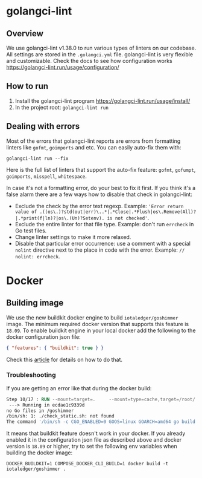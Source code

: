 # golangci-lint

## Overview

We use golangci-lint v1.38.0 to run various types of linters on our codebase. All settings are stored in the `.golangci.yml` file.
golangci-lint is very flexible and customizable. Check the docs to see how configuration works https://golangci-lint.run/usage/configuration/

## How to run

1. Install the golangci-lint program https://golangci-lint.run/usage/install/
2. In the project root: `golangci-lint run`

## Dealing with errors
Most of the errors that golangci-lint reports are errors from formatting linters like `gofmt`, `goimports` and etc. You can easily auto-fix them with:
```
golangci-lint run --fix
```

Here is the full list of linters that support the auto-fix feature: `gofmt`, `gofumpt`, `goimports`, `misspell`, `whitespace`.

In case it's not a formatting error, do your best to fix it first. If you think it's a false alarm there are a few ways how to disable that check in golangci-lint:
- Exclude the check by the error text regexp. Example: `'Error return value of .((os\.)?std(out|err)\..*|.*Close|.*Flush|os\.Remove(All)?|.*print(f|ln)?|os\.(Un)?Setenv). is not checked'`.
- Exclude the entire linter for that file type. Example: don't run `errcheck` in Go test files.
- Change linter settings to make it more relaxed. 
- Disable that particular error occurrence: use a comment with a special `nolint` directive next to the place in code with the error. Example: `// nolint: errcheck`.

# Docker

## Building image

We use the new buildkit docker engine to build `iotaledger/goshimmer` image. 
The minimum required docker version that supports this feature is `18.09`. 
To enable buildkit engine in your local docker add the following to the docker configuration json file:
```json
{ "features": { "buildkit": true } }
```
Check this [article](https://docs.docker.com/develop/develop-images/build_enhancements/#to-enable-buildkit-builds) for details on how to do that.

### Troubleshooting
If you are getting an error like that during the docker build:
```dockerfile
Step 10/17 : RUN --mount=target=.     --mount=type=cache,target=/root/.cache/go-build     CGO_ENABLED=0 GOOS=linux GOARCH=amd64 go build     -ldflags='-w -s -extldflags "-static"'     -o /go/bin/goshimmer;     ./check_static.sh
 ---> Running in ecdae1c9339d
no Go files in /goshimmer
/bin/sh: 1: ./check_static.sh: not found
The command '/bin/sh -c CGO_ENABLED=0 GOOS=linux GOARCH=amd64 go build     -ldflags='-w -s -extldflags "-static"'     -o /go/bin/goshimmer;     ./check_static.sh' returned a non-zero code: 127
```
It means that buildkit feature doesn't work in your docker. 
If you already enabled it in the configuration json file as described above and docker version is `18.09` or higher, 
try to set the following env variables when building the docker image:
```
DOCKER_BUILDKIT=1 COMPOSE_DOCKER_CLI_BUILD=1 docker build -t iotaledger/goshimmer .
```



